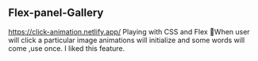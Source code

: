 ## Flex-panel-Gallery
https://click-animation.netlify.app/
Playing with CSS and  Flex 🌟When user will click a particular image animations will initialize and some words will come ,use once.
I liked this feature.
